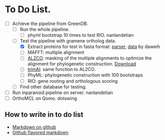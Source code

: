 # To Do List.
- [ ] Achieve the pipeline from GreenDB.
  - [ ] Run the whole pipeline.
    - [ ] phyml bootstrap 10 times  to test RIO. nanlandetian
  - [ ] Test the pipeline with gramene ortholog data.
    - [x] Extract proteins for test in fasta format: [parser](https://github.com/daweih/plantortho/blob/master/parser/leaf_nodes_species2pep_fa.emf.parser.pl), [data](https://github.com/daweih/plantortho/tree/master/pipeline) by daweih
    - [ ] MAFFT: multiple alignment
    - [ ] [AL2CO](https://github.com/daweih/plantortho/blob/master/bin/al2co.zip): masking of the multiple alignments to optimize the alignment for phylogenetic construction. [Download](ftp://iole.swmed.edu/pub/al2co)
    - [ ] [trimAl](http://trimal.cgenomics.org/downloads): same function to AL2CO.
    - [ ] PhyML: phylogenetic construction with 100 bootstraps
    - [ ] RIO: gene rooting and orthologous scoring
  - [ ] Find other database for testing.
- [ ] Run inparanoid pipeline on server.  nanlandetian
- [ ] OrthoMCL on Qomo. dotswing

## How to write in to do list
 - [Markdown on github](https://help.github.com/articles/writing-on-github/)
 - [Github flavored markdown](https://help.github.com/articles/github-flavored-markdown/)